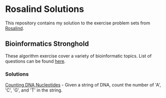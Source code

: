 # Rosalind Solutions
This repository contains my solution to the exercise problem sets from [Rosalind](http://rosalind.info).

## Bioinformatics Stronghold
These algorithm exercise cover a variety of bioinformatic topics. List of questions can be found [here](https://rosalind.info/problems/list-view/).
### Solutions
[Counting DNA Nucleotides](https://github.com/jessicatwes/bioinfo_practice/blob/main/rosalind/DNA.py) - Given a string of DNA, count the number of 'A', 'C', 'G', and 'T' in the string. 
